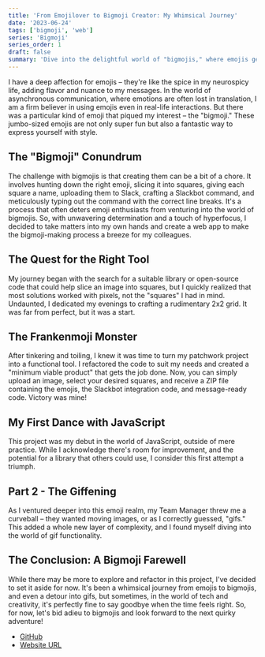 ```yaml
---
title: 'From Emojilover to Bigmoji Creator: My Whimsical Journey'
date: '2023-06-24'
tags: ['bigmoji', 'web']
series: 'Bigmoji'
series_order: 1
draft: false
summary: 'Dive into the delightful world of "bigmojis," where emojis get supersized, and witness my quirky quest to build a web app that simplifies the creation of these larger-than-life expressions for the ultimate emoji enthusiasts.'
---
```


I have a deep affection for emojis – they're like the spice in my neurospicy life, adding flavor and nuance to my messages. In the world of asynchronous communication, where emotions are often lost in translation, I am a firm believer in using emojis even in real-life interactions. But there was a particular kind of emoji that piqued my interest – the "bigmoji." These jumbo-sized emojis are not only super fun but also a fantastic way to express yourself with style.

## The "Bigmoji" Conundrum

The challenge with bigmojis is that creating them can be a bit of a chore. It involves hunting down the right emoji, slicing it into squares, giving each square a name, uploading them to Slack, crafting a Slackbot command, and meticulously typing out the command with the correct line breaks. It's a process that often deters emoji enthusiasts from venturing into the world of bigmojis. So, with unwavering determination and a touch of hyperfocus, I decided to take matters into my own hands and create a web app to make the bigmoji-making process a breeze for my colleagues.

## The Quest for the Right Tool

My journey began with the search for a suitable library or open-source code that could help slice an image into squares, but I quickly realized that most solutions worked with pixels, not the "squares" I had in mind. Undaunted, I dedicated my evenings to crafting a rudimentary 2x2 grid. It was far from perfect, but it was a start.

## The Frankenmoji Monster

After tinkering and toiling, I knew it was time to turn my patchwork project into a functional tool. I refactored the code to suit my needs and created a "minimum viable product" that gets the job done. Now, you can simply upload an image, select your desired squares, and receive a ZIP file containing the emojis, the Slackbot integration code, and message-ready code. Victory was mine!

## My First Dance with JavaScript

This project was my debut in the world of JavaScript, outside of mere practice. While I acknowledge there's room for improvement, and the potential for a library that others could use, I consider this first attempt a triumph.

## Part 2 - The Giffening

As I ventured deeper into this emoji realm, my Team Manager threw me a curveball – they wanted moving images, or as I correctly guessed, "gifs." This added a whole new layer of complexity, and I found myself diving into the world of gif functionality.

## The Conclusion: A Bigmoji Farewell

While there may be more to explore and refactor in this project, I've decided to set it aside for now. It's been a whimsical journey from emojis to bigmojis, and even a detour into gifs, but sometimes, in the world of tech and creativity, it's perfectly fine to say goodbye when the time feels right. So, for now, let's bid adieu to bigmojis and look forward to the next quirky adventure!

- [GitHub](https://github.com/ParagonJenko/slackbot-multiline-emoji-js)
- [Website URL](https://alexjenkinson.com/bigmoji)
